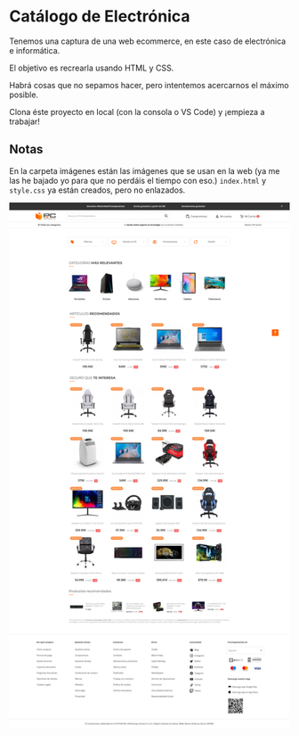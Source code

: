 # Catálogo de Electrónica

Tenemos una captura de una web ecommerce, en este caso de electrónica e informática.

El objetivo es recrearla usando HTML y CSS.

Habrá cosas que no sepamos hacer, pero intentemos acercarnos el máximo posible.

Clona éste proyecto en local (con la consola o VS Code) y ¡empieza a trabajar!

## Notas
En la carpeta imágenes están las imágenes que se usan en la web (ya me las he bajado yo para que no perdáis el tiempo con eso.)
`index.html` y `style.css` ya están creados, pero no enlazados.

![](./recursos/screenshot.png)